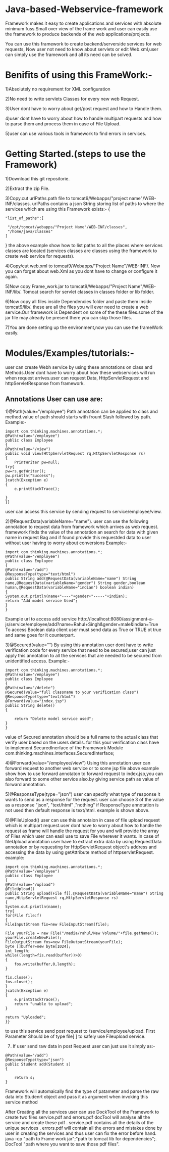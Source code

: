 # Java-based-Webservice-framework
Framework makes it easy to create applications and services with absolute minimum fuss.Small over view of the frame work and user can easily use the framework to produce backends of the web applications/projects.

You can use this framework to create backend/serverside services for web requests, Now user not need to know about servlets or edit Web.xml,user can simply use the framework and all its need can be solved.

Benifits of using this FrameWork:-
===========================

1)Absolutely no requirement for XML configuration

2)No need to write servlets Classes for every new web Request.

3)User dont have to worry about get/post request and how to Handle them.

4)user dont have to worry about how to handle multipart requests and how to parse them and process them in case of File Upload.

5)user can use various tools in framework to find errors in services.

Getting Started.(steps to use the Framework)
===========================

1)Download this git repositorie.

2)Extract the zip File.

3)Copy.cut urlPaths.path file to tomcat9/Webapps/"project name"/WEB-INF/classes.
urlPaths contains a json String storing list of paths to where the services which are using this Framework exists:-
{
	
	"list_of_paths":[
    
     "/opt/tomcat/webapps/"Project Name"/WEB-INF/classes",
     "/home/java/classes"
	]
}
the above example show how to list paths to all the places where services classes are located (services classes are classes using the framework to create web service for requests).

4)Copy/cut web.xml to tomcat9/Webapps/"Project Name"/WEB-INF/.
Now you can forget about web.Xml as you dont have to change or configure it again.

5)Now copy Frame_work.jar to tomcat9/Webapps/"Project Name"/WEB-INF/lib/.
Tomcat search for servlet classes in classes folder or lib folder.

6)Now copy all files inside Dependencies folder and paste them inside tomcat9/lib/.
these are all the files you will ever need to create a web service.Our framework is Dependent on some of the these files.some of the jar file may already be present there you can skip those files.

7)You are done setting up the environment,now you can use the frameWork easily.

Modules/Examples/tutorials:-
===========================

user can create Webh service by using these annotations on class and Methods.User dont have to worry about how these webservices will run when request arrives.user can request Data, HttpServletRequest and httpServletResponse from framework.

Annotations User can use are:
---------------------
1)@Path(value="/employee")
Path annotation can be applied to class and method.value of path should starts with frount Slash followed by path.
Example:-
``` markdow
import com.thinking.machines.annotations.*;
@Path(value="/employee")
public class Employee
{
@Path(value="/view")
public void view(HttpServletRequest rq,HttpServletResponse rs)
{
	PrintWriter pw=null;
try{
pw=rs.getWriter();
pw.println("Success");
}catch(Exception e)
{
	e.printStackTrace();
	
}
}}
```
user can access this service by sending request to service/employee/view.

2)@RequestData(variableName="name").
user can use the following annotation to request data from framework which arrives as web request.
framework finds the value of the annotation an search for data with given name in request Bag and if found provide this requestded data to user without user having to worry about conversions 
Example:-
```
import com.thinking.machines.annotations.*;
@Path(value="/employee")
public class Employee
{
@Path(value="/add")
@ResponseType(type="text/html")
public String add(@RequestData(variableName="name") String name,@RequestData(variableName="gender") String gender,boolean human,@RequestData(variableName="indian") boolean indian)
{
System.out.println(name+"----"+gender+"-----"+indian);
return "Add model service Used";
}
}
```
Example url to access add service
http://localhost:8080/assignment-a-js/service/employee/add?name=Rahul+Singh&gender=male&indian=True
To access Boolean data client user must send data as True or TRUE ot true and same goes for it counterpart.

3)@Secured(value="")
By using this annotation user dont have to write verification code for every service that need to be secured,user can just apply this annotation to all the services that are needed to be secured from unidentified access.
Example:-
```
import com.thinking.machines.annotations.*;
@Path(value="/employee")
public class Employee
{
@Path(value="/delete")
@Secured(value="full classname to your verification class")
@ResponseType(type="text/html")
@Forward(value="index.jsp")
public String delete()
{

	return "Delete model service used";
}
}
```
value of Secured annotation should be a full name to the actual class that verify user based on the users details.
for this your verification class have to implement SecuredInerface of the Framework Module com.thinking.machines.interfaces.SecuredInterface;

4)@Forward(value="/employee/view")
Using this annotation user can forward request to another web service or to some jsp file
above example show how to use forward annotaton to forward request to index.jsp,you can also forward to some other service also.by giving service path as value of forward annotation.

5)@ResponseType(type="json")
user can specify what type of response it wants to send as a response for the request.
user can choose 3 of the value as a response "json", "text/html" ,"nothing"
if ResponseType annotation is not used then default response is text/html.
example is shown above.

6)@FileUpload()
user can use this annotaion in case of file upload request which is multipart request.user dont have to worry about how to handle the request as frame will handle the request for you and will provide the array of Files which user can easil use to save File wherever it wants.
In case of fileUpload annotation user have to extract extra data by using RequestData annotation or by requesting for HttpServletRequest object's address and accessing the data by using getAttribute method of httpservletRequest.
example:
```
import com.thinking.machines.annotations.*;
@Path(value="/employee")
public class Employee
{
@Path(value="/upload")
@FileUpload()
public String upload(File f[],@RequestData(variableName="name") String name,HttpServletRequest rq,HttpServletResponse rs)
{
System.out.println(name);
try{
for(File file:f)
{
FileInputStream fis=new FileInputStream(file);

File yourFile = new File("/media/rahul/New Volume/"+file.getName());
yourFile.createNewFile(); 
FileOutputStream fos=new FileOutputStream(yourFile);
byte []buffer=new byte[1024];
int length;
while((length=fis.read(buffer))>0)
{
	fos.write(buffer,0,length);
}

fis.close();
fos.close();
}
}catch(Exception e)
{
	e.printStackTrace();
	return "unable to upload";
}

return "Uploaded";
}}
```
to use this service send post request to /service/employee/upload.
First Parameter Should be of type file[ ] to safely use Fileupload service.

7) If user send raw data in post Request user can just  use it simply as:-
```
@Path(value="/add")
@ResponseType(type="json")
public Student add(Student s)
{

	return s;
}
```
Framework will automaically find the type of patameter and parse the raw data into Studenrt object and pass it as argument when invoking this service method


After Creating all the services user can use DockTool of the Framework to create two files service.pdf and errors.pdf docTool will analyse all the service and create these pdf .
service.pdf contains all the details of the unique services .
errors.pdf will contain all the errors and mistakes done by user in creating the services and thus user can fix the error before hand.
java -cp "path to Frame work jar";"path to tomcat lib for dependencies";. DocTool "path where you want to save those pdf files".
